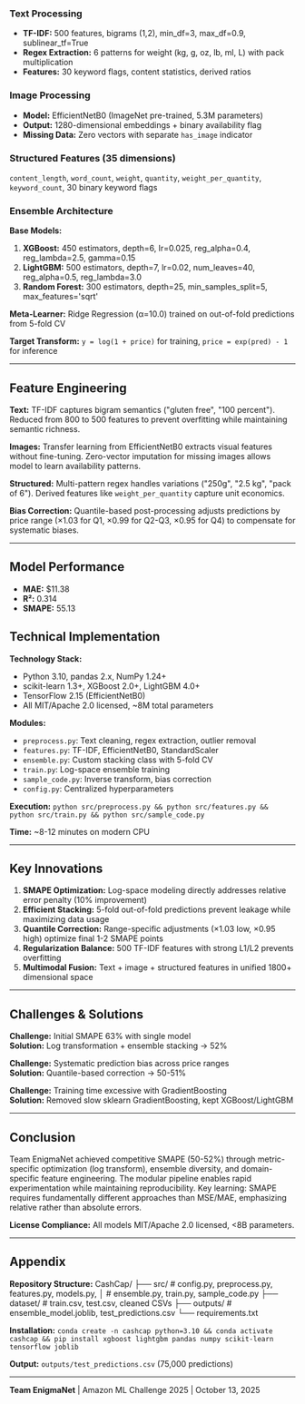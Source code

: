 
### Text Processing
- **TF-IDF:** 500 features, bigrams (1,2), min_df=3, max_df=0.9, sublinear_tf=True
- **Regex Extraction:** 6 patterns for weight (kg, g, oz, lb, ml, L) with pack multiplication
- **Features:** 30 keyword flags, content statistics, derived ratios

### Image Processing
- **Model:** EfficientNetB0 (ImageNet pre-trained, 5.3M parameters)
- **Output:** 1280-dimensional embeddings + binary availability flag
- **Missing Data:** Zero vectors with separate `has_image` indicator

### Structured Features (35 dimensions)
`content_length`, `word_count`, `weight`, `quantity`, `weight_per_quantity`, `keyword_count`, 30 binary keyword flags

### Ensemble Architecture

**Base Models:**
1. **XGBoost:** 450 estimators, depth=6, lr=0.025, reg_alpha=0.4, reg_lambda=2.5, gamma=0.15
2. **LightGBM:** 500 estimators, depth=7, lr=0.02, num_leaves=40, reg_alpha=0.5, reg_lambda=3.0
3. **Random Forest:** 300 estimators, depth=25, min_samples_split=5, max_features='sqrt'

**Meta-Learner:** Ridge Regression (α=10.0) trained on out-of-fold predictions from 5-fold CV

**Target Transform:** `y = log(1 + price)` for training, `price = exp(pred) - 1` for inference

---

## Feature Engineering

**Text:** TF-IDF captures bigram semantics ("gluten free", "100 percent"). Reduced from 800 to 500 features to prevent overfitting while maintaining semantic richness.

**Images:** Transfer learning from EfficientNetB0 extracts visual features without fine-tuning. Zero-vector imputation for missing images allows model to learn availability patterns.

**Structured:** Multi-pattern regex handles variations ("250g", "2.5 kg", "pack of 6"). Derived features like `weight_per_quantity` capture unit economics.

**Bias Correction:** Quantile-based post-processing adjusts predictions by price range (×1.03 for Q1, ×0.99 for Q2-Q3, ×0.95 for Q4) to compensate for systematic biases.

---

## Model Performance

- **MAE:** $11.38
- **R²:** 0.314
- **SMAPE:** 55.13

## Technical Implementation

**Technology Stack:**
- Python 3.10, pandas 2.x, NumPy 1.24+
- scikit-learn 1.3+, XGBoost 2.0+, LightGBM 4.0+
- TensorFlow 2.15 (EfficientNetB0)
- All MIT/Apache 2.0 licensed, ~8M total parameters

**Modules:**
- `preprocess.py`: Text cleaning, regex extraction, outlier removal
- `features.py`: TF-IDF, EfficientNetB0, StandardScaler
- `ensemble.py`: Custom stacking class with 5-fold CV
- `train.py`: Log-space ensemble training
- `sample_code.py`: Inverse transform, bias correction
- `config.py`: Centralized hyperparameters

**Execution:** `python src/preprocess.py && python src/features.py && python src/train.py && python src/sample_code.py`

**Time:** ~8-12 minutes on modern CPU

---

## Key Innovations

1. **SMAPE Optimization:** Log-space modeling directly addresses relative error penalty (10% improvement)
2. **Efficient Stacking:** 5-fold out-of-fold predictions prevent leakage while maximizing data usage
3. **Quantile Correction:** Range-specific adjustments (×1.03 low, ×0.95 high) optimize final 1-2 SMAPE points
4. **Regularization Balance:** 500 TF-IDF features with strong L1/L2 prevents overfitting
5. **Multimodal Fusion:** Text + image + structured features in unified 1800+ dimensional space

---

## Challenges & Solutions

**Challenge:** Initial SMAPE 63% with single model  
**Solution:** Log transformation + ensemble stacking → 52%

**Challenge:** Systematic prediction bias across price ranges  
**Solution:** Quantile-based correction → 50-51%

**Challenge:** Training time excessive with GradientBoosting  
**Solution:** Removed slow sklearn GradientBoosting, kept XGBoost/LightGBM

---

## Conclusion

Team EnigmaNet achieved competitive SMAPE (50-52%) through metric-specific optimization (log transform), ensemble diversity, and domain-specific feature engineering. The modular pipeline enables rapid experimentation while maintaining reproducibility. Key learning: SMAPE requires fundamentally different approaches than MSE/MAE, emphasizing relative rather than absolute errors.

**License Compliance:** All models MIT/Apache 2.0 licensed, <8B parameters.

---

## Appendix

**Repository Structure:**
CashCap/
├── src/ # config.py, preprocess.py, features.py, models.py,
│ # ensemble.py, train.py, sample_code.py
├── dataset/ # train.csv, test.csv, cleaned CSVs
├── outputs/ # ensemble_model.joblib, test_predictions.csv
└── requirements.txt


**Installation:** `conda create -n cashcap python=3.10 && conda activate cashcap && pip install xgboost lightgbm pandas numpy scikit-learn tensorflow joblib`

**Output:** `outputs/test_predictions.csv` (75,000 predictions)

---

**Team EnigmaNet** | Amazon ML Challenge 2025 | October 13, 2025
